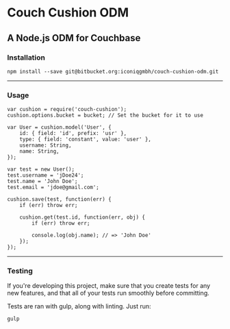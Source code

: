 # Couch Cushion ODM
## A Node.js ODM for Couchbase

### Installation

```
npm install --save git@bitbucket.org:iconiqgmbh/couch-cushion-odm.git
```

---

### Usage

```
var cushion = require('couch-cushion');
cushion.options.bucket = bucket; // Set the bucket for it to use

var User = cushion.model('User', {
    id: { field: 'id', prefix: 'usr' },
    type: { field: 'constant', value: 'user' },
    username: String,
    name: String,
});

var test = new User();
test.username = 'jDoe24';
test.name = 'John Doe';
test.email = 'jdoe@gmail.com';

cushion.save(test, function(err) {
    if (err) throw err;

    cushion.get(test.id, function(err, obj) {
        if (err) throw err;

        console.log(obj.name); // => 'John Doe'
    });
});
```


---

### Testing

If you're developing this project, make sure that you create tests for any new
features, and that all of your tests run smoothly before committing.

Tests are ran with gulp, along with linting. Just run:

```
gulp
```
